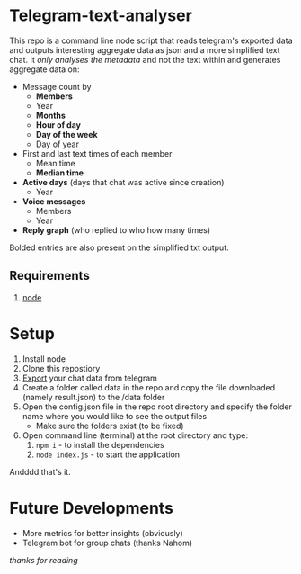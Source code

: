 # Telegram-text-analyser


This repo is a command line node script that reads telegram's exported data and outputs interesting aggregate data as json and a more simplified text chat. It _only analyses the metadata_ and not the text within and generates aggregate data on:

* Message count by 
    * **Members**
    * Year
    * **Months**   
    * **Hour of day**
    * **Day of the week**
    * Day of year
* First and last text times of each member
    * Mean time
    * **Median time**
* **Active days** (days that chat was active since creation)
    * Year
* **Voice messages**
    * Members
    * Year
* **Reply graph** (who replied to who how many times)

Bolded entries are also present on the simplified txt output.

## Requirements

1. [node](https://nodejs.org/en/download/)

# Setup

1. Install node
2. Clone this repostiory
3. [Export](https://telegram.org/blog/export-and-more) your chat data from telegram
4. Create a folder called data in the repo and copy the file downloaded (namely result.json) to the /data folder
5. Open the config.json file in the repo root directory and specify the folder name where you would like to see the output files
    * Make sure the folders exist (to be fixed)
6. Open command line (terminal) at the root directory and type:
    1. `npm i` - to install the dependencies
    2. `node index.js` - to start the application

Andddd that's it.

# Future Developments

* More metrics for better insights (obviously)
* Telegram bot for group chats (thanks Nahom)

_thanks for reading_